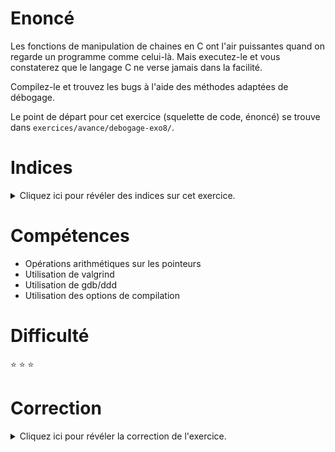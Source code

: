 # Enoncé

Les fonctions de manipulation de chaines en C ont l'air puissantes
quand on regarde un programme comme celui-là.  Mais executez-le et
vous constaterez que le langage C ne verse jamais dans la facilité.

Compilez-le et trouvez les bugs à l'aide des méthodes adaptées de
débogage.

Le point de départ pour cet exercice (squelette de code, énoncé) se
trouve dans `exercices/avance/debogage-exo8/`.

# Indices

<details>
<summary>Cliquez ici pour révéler des indices sur cet exercice.</summary>
<br>

* Analyse les messages de fsanitize
* Utilise un debugger
* Dans gdb/ddd, tu peux afficher le contenu de la memoire a l'aide de
  la commande x. Par exemple:
```
x /10c hello : affiche les 10 prochains caracteres a partir de l'adresse hello
x /5s hello :  affiche les 5 prochaines chaines a partir de l'adresse hello
```

</details>

# Compétences

* Opérations arithmétiques sur les pointeurs
* Utilisation de valgrind
* Utilisation de gdb/ddd
* Utilisation des options de compilation

# Difficulté

:star: :star: :star:
# Correction

<details>
<summary>Cliquez ici pour révéler la correction de l'exercice.</summary>
#### Corrigé du fichier Makefile

```make
# Compléter le Makefile effectuant les opérations suivantes :
# - Génération de 2 versions de l'exécutable : <nomexecutable> et <nomexecutable>_fsanitize
# - <nomexecutable> : avec options de compilation standards et mode débogage pour utilisation de valgrind
# - <nomexecutable>_fsanitize : avec options ligne ci-dessus + options mode débogage fsanitize
# - Règle clean : supprimer les fichiers .o et les exécutables générés 
CC=clang
CFLAGS=-std=c99 -Wall -Wextra -g
FSANITIZE=-fsanitize=address -fsanitize=undefined -fno-omit-frame-pointer -O0
LDFLAGS=
EXEC=debogage-exo8

all: $(EXEC) $(EXEC)_fsanitize

$(EXEC): $(EXEC).c
	$(CC) -o $@ $^ $(CFLAGS) $(LDFLAGS)

$(EXEC)_fsanitize: $(EXEC).c
	$(CC) -o $@ $^ $(CFLAGS) $(FSANITIZE) $(LDFLAGS)

.PHONY: clean
clean:
	rm -f *~ *.o $(EXEC) $(EXEC)_fsanitize

```

#### Corrigé du fichier debogage-exo8.c

```c
#include <stdio.h>

int main()
{
	/*
	  L'adresse de hello est égale à l'adresse de la zone
	  mémoire de la chaine "hello, world!" décalée de 3
	  caractères.
	*/
	char *hello = "hello, world!" + 3;
	/*
	   L'adresse de charstring est égale à l'adresse de la zone
	   mémoire de la chaine "ello, world!" décalée la valeur ascii
	   du caractère 'h'
	*/
	char *charstring = 'h' + "ello, world!";

	printf("hello=%s, charstring=%s.\n", hello, charstring);
	printf("Eh non, on n'est pas en Java !\n");
	return 0;
}


```


# Correction debogage-exo8

### Résumé : Une histoire de décalage d’adresse

## Compilation

    clang -o debogage-exo8 debogage-exo8.c -std=c99 -Wall -Wextra -g

    debogage-exo8.c:26:25: warning: adding 'int' to a string does not append to the string
        [-Wstring-plus-int]
            char *charstring = 'h' + "ello, world!";
                            ~~~~^~~~~~~~~~~~~~~~
    debogage-exo8.c:26:25: note: use array indexing to silence this warning
    1 warning generated.

## Valgrind
RAS, pas d'erreur

## Fsanitize
Un message intéressant qui met sur la voie de l’explication finale :

    clang -o debogage-exo8_fsanitize debogage-exo8.c -std=c99 -Wall -Wextra -g -fsanitize=address -fsanitize=undefined -fno-omit-frame-pointer -O0

    ./debogage-exo8_fsanitize
    debogage-exo8.c:26:25: runtime error: index 104 out of bounds for type 'char [13]'
    hello=lo, world!, charstring=.

Eh non, on n'est pas en Java !

## gdb/ddd

Permet de mettre sur la voie de ce qui se passe mais pas facile de démontrer exactement le phénomène.

    clang -o debogage-exo8 debogage-exo8.c -std=c99 -Wall -Wextra –g
    ddd ./ debogage-exo8
	   graph display hello
	   graph display charstring
	   graph display 'h'

![](solution-ddd.png)

## Conclusion

Le caractère `'h'` correspond au code ascii 104.
`'h'` -> 104. On convertit 104 en hexa : 68
Calcul en hexa : adresse de `charstring` – 68, exemple : 4006BE – 68 = 40064E
On affiche le contenu de l'adresse 400656 : x/s 0x400656, on trouve `"ello, world"` (celui de la ligne : `char *charstring = 'h' + "ello, world!";`).
On démontre ainsi le décalage d'adresse effectué :
`charstring = 'h' + "ello, world!"` => `charstring` prend en fait l’adresse résultant de l’addition de :

* adresse de la case mémoire où est stockée la chaine `"ello, world"` ;
* valeur ascii du caractère `'h'` : 104.


</details>
